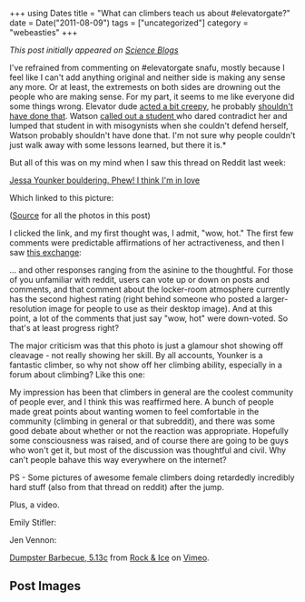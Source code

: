 +++
using Dates
title = "What can climbers teach us about #elevatorgate?"
date = Date("2011-08-09")
tags = ["uncategorized"]
category = "webeasties"
+++

_This post initially appeared on [Science Blogs](http://scienceblogs.com/webeasties)_

I've refrained from commenting on #elevatorgate snafu, mostly because I feel like I can't add anything original and neither side is making any sense any more. Or at least, the extremests on both sides are drowning out the people who are making sense. For my part, it seems to me like everyone did some things wrong. Elevator dude [acted a bit creepy](http://kazez.blogspot.com/2011/08/feminism-and-atheism.html), he probably [shouldn't have done that](http://scienceblogs.com/erv/2011/07/bad_form_rebecca_watson.php). Watson [called out a student ](http://www.unifreethought.com/2011/06/fursdays-wif-stef-33.html)who dared contradict her and lumped that student in with misogynists when she couldn't defend herself, Watson probably shouldn't have done that. I'm not sure why people couldn't just walk away with some lessons learned, but there it is.*

But all of this was on my mind when I saw this thread on Reddit last week:

[Jessa Younker bouldering. Phew! I think I'm in love](http://www.reddit.com/r/climbing/comments/j7dh7/jessa_younker_bouldering_phew_im_in_love/)

Which linked to this picture:

([Source](http://rockandice.com/photos/category/12-redstone-bouldering) for all the photos in this post)

I clicked the link, and my first thought was, I admit, "wow, hot." The first few comments were predictable affirmations of her actractiveness, and then I saw [this exchange](http://www.reddit.com/r/climbing/comments/j7dh7/jessa_younker_bouldering_phew_im_in_love/c29sulq):
 
... and other responses ranging from the asinine to the thoughtful. For those of you unfamiliar with reddit, users can vote up or down on posts and comments, and that comment about the locker-room atmosphere currently has the second highest rating (right behind someone who posted a larger-resolution image for people to use as their desktop image). And at this point, a lot of the comments that just say "wow, hot" were down-voted. So that's at least progress right?

The major criticism was that this photo is just a glamour shot showing off cleavage - not really showing her skill. By all accounts, Younker is a fantastic climber, so why not show off her climbing ability, especially in a forum about climbing? Like this one:

My impression has been that climbers in general are the coolest community of people ever, and I think this was reaffirmed here. A bunch of people made great points about wanting women to feel comfortable in the community (climbing in general or that subreddit), and there was some good debate about whether or not the reaction was appropriate. Hopefully some consciousness was raised, and of course there are going to be guys who won't get it, but most of the discussion was thoughtful and civil. Why can't people bahave this way everywhere on the internet?

PS - Some pictures of awesome female climbers doing retardedly incredibly hard stuff (also from that thread on reddit) after the jump.

Plus, a video.

Emily Stifler:

Jen Vennon:

[Dumpster Barbecue, 5.13c](http://vimeo.com/26119325) from [Rock & Ice](http://vimeo.com/user3955547) on [Vimeo](http://vimeo.com).

      
  

 ## Post Images


